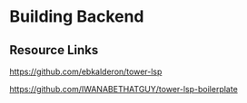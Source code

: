# Building Backend


## Resource Links
https://github.com/ebkalderon/tower-lsp

https://github.com/IWANABETHATGUY/tower-lsp-boilerplate
